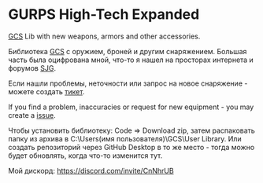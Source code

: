 # GURPS High-Tech Expanded
 [GCS](https://gurpscharactersheet.com/) Lib with new weapons, armors and other accessories.
 
 Библиотека [GCS](https://gurpscharactersheet.com/) с оружием, броней и другим снаряжением. Большая часть была оцифрована мной, что-то я нашел на просторах интернета и форумов [SJG](http://forums.sjgames.com/forumdisplay.php?f=13).

Если нашли проблемы, неточности или запрос на новое снаряжение - можете создать [тикет](https://github.com/Anti-Friz/GURPS-High-Tech-Expanded/issues).

If you find a problem, inaccuracies or request for new equipment - you may create a [issue](https://github.com/Anti-Friz/GURPS-High-Tech-Expanded/issues).

Чтобы установить библиотеку: Code => Download  zip, затем распаковать папку из архива в C:\Users\(имя пользователя)\GCS\User Library. Или создать репозиторий через GitHub Desktop в то же место - тогда можно будет обновлять, когда что-то изменится тут.

Мой дискорд: https://discord.com/invite/CnNhrUB
